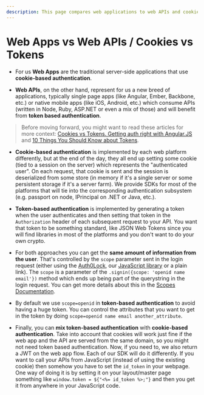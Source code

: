 ```yaml
---
description: This page compares web applications to web APIs and cookies vs. Tokens.
---
```


# Web Apps vs Web APIs / Cookies vs Tokens

* For us **Web Apps** are the traditional server-side applications that use **cookie-based authentication**.

* **Web APIs**, on the other hand, represent for us a new breed of applications, typically single page apps (like Angular, Ember, Backbone, etc.) or native mobile apps (like iOS, Android, etc.) which consume APIs (written in Node, Ruby, ASP.NET or even a mix of those) and will benefit from **token based authentication**.

> Before moving forward, you might want to read these articles for more context: [Cookies vs Tokens. Getting auth right with Angular.JS](https://auth0.com/blog/2014/01/07/angularjs-authentication-with-cookies-vs-token/) and  [10 Things You Should Know about Tokens](https://auth0.com/blog/2014/01/27/ten-things-you-should-know-about-tokens-and-cookies/).

* **Cookie-based authentication** is implemented by each web platform differently, but at the end of the day, they all end up setting some cookie (tied to a session on the server) which represents the "authenticated user". On each request, that cookie is sent and the session is deserialized from some store (in memory if it's a single server or some persistent storage if it's a server farm). We provide SDKs for most of the platforms that will tie into the corresponding authentication subsystem (e.g. passport on node, IPrincipal on .NET or Java, etc.).

* **Token-based authentication** is implemented by generating a token when the user authenticates and then setting that token in the `Authorization` header of each subsequent request to your API. You want that token to be something standard, like JSON Web Tokens since you will find libraries in most of the platforms and you don't want to do your own crypto.

* For both approaches you can get the **same amount of information from the user**. That's controlled by the `scope` parameter sent in the login request (either using the [Auth0Lock](/lock), our [JavaScript library](https://github.com/auth0/auth0.js) or a plain link). The `scope` is a parameter of the `.signin({scope: 'openid name email'})` method which ends up being part of the querystring in the login request. You can get more details about this in the [Scopes Documentation](/scopes).

* By default we use `scope=openid` in **token-based authentication** to avoid having a huge token. You can control the attributes that you want to get in the token by doing `scope=openid name email another_attribute`.

* Finally, you can **mix token-based authentication** with **cookie-based authentication**. Take into account that cookies will work just fine if the web app and the API are served from the same domain, so you might not need token based authentication. Now, if you need to, we also return a JWT on the web app flow. Each of our SDK will do it differently. If you want to call your APIs from JavaScript (instead of using the existing cookie) then somehow you have to set the `id_token` in your webpage. One way of doing it is by setting it on your layout/master page something like `window.token = ${"<%= id_token %>;"}` and then you get it from anywhere in your JavaScript code.
